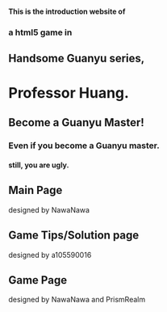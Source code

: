 #### This is the introduction website of
### a html5 game in 
## Handsome Guanyu series,
# Professor Huang.
## Become a Guanyu Master!
### Even if you become a Guanyu master.
#### still, you are ugly.

## Main Page
designed by NawaNawa

## Game Tips/Solution page
designed by a105590016

## Game Page
designed by NawaNawa and PrismRealm
